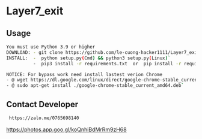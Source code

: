 # Layer7_exit

## Usage
```sh
You must use Python 3.9 or higher
DOWNLOAD: - git clone https://github.com/le-cuong-hacker1111/Layer7_exit.git && cd Layer7_exit`
INSTALL:  -  python setup.py(Cmd) && python3 setup.py(Linux)`
          -  pip3 install -r requirements.txt  or  pip install -r requirements.txt`

NOTICE: For bypass work need install lastest verion Chrome
- @ wget https://dl.google.com/linux/direct/google-chrome-stable_current_amd64.deb`
- @ sudo apt-get install ./google-chrome-stable_current_amd64.deb`
```
## Contact Developer
```sh
 https://zalo.me/0765698140
```


https://photos.app.goo.gl/koQnhiBdMrRm9zH68

